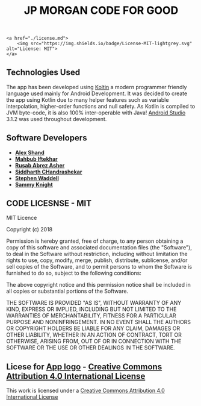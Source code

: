 <h1  align="center" style="text-align: center;"><span  align="center" style="color: #ff0000;"><strong><span align="center" style="color: #000000;"> JP MORGAN CODE FOR GOOD
</span> </strong></span></h1>
<p style="text-align: center;">&nbsp;</p>
<p align="center">
 
    <a href="./license.md">
        <img src="https://img.shields.io/badge/License-MIT-lightgrey.svg" alt="License: MIT">
    </a>
</p>




<!--<div style="display:flex;">
<img alt="App image - MainActivity" src="/APPIMAGES/mainScreen.png" width="30%">
<img alt="App image - textMessageActivity" src="/APPIMAGES/textMessageActivity.png" width="30%">
<img alt="App image - SettingsActivity" src="/APPIMAGES/setting.png" width="30%">
<img alt="App image - SettingsActivity" src="/APPIMAGES/settings2.png" width="30%">
<img alt="App image - Splash" src="/APPIMAGES/SPLASH.png" width="30%">
<img alt="App image - Contact" src="/APPIMAGES/CONTACT.png" width="30%"> --> 


</div>

<!--## Download the app 
The Android app is available for download from the [Play Store](https://play.google.com/store/apps/details?id=quick.sms.quicksmsLaunch) The App is compatible with Android devices running [API Level](https://source.android.com/setup/start/build-numbers) 19 or above. 
<br>
<br>
<a href='https://play.google.com/store/apps/details?id=quick.sms.quicksmsLaunch'><img src='https://github.com/mahbubiftekhar/quickSMS/blob/master/APPIMAGES/playStoreImage.png' alt='Get it on Google Play' height='90' /></a> --> 


## Technologies Used 
The app has been developed using [Koltin](https://kotlinlang.org/) a modern programmer friendly language used mainly for Android Development. It was decided to create the app using Kotlin due to many helper features such as variable interpolation, higher-order functions and null safety. As Kotlin is compiled to JVM byte-code, it is also 100% inter-operable with Java! [Android Studio](https://developer.android.com/studio/) 3.1.2 was used throughout development.

## Software Developers

* **[Alex Shand](https://github.com/Alex-Shand)** 
* **[Mahbub Iftekhar](https://www.mahbubiftekhar.co.uk/)** 
* **[Rusab Abrez Asher](https://github.com/BerserkerLan)**
* **[Siddharth CHandrashekar](https://github.com/sidchan-96)** 
* **[Stephen Waddell](https://github.com/ZeroSum24)** 
* **[Sammy Knight](https://github.com/SamKnightGit)** 

## CODE LICESNSE - MIT

MIT Licence

Copyright (c) 2018 

Permission is hereby granted, free of charge, to any person obtaining a copy
of this software and associated documentation files (the "Software"), to deal
in the Software without restriction, including without limitation the rights
to use, copy, modify, merge, publish, distribute, sublicense, and/or sell
copies of the Software, and to permit persons to whom the Software is
furnished to do so, subject to the following conditions:

The above copyright notice and this permission notice shall be included in all
copies or substantial portions of the Software.

THE SOFTWARE IS PROVIDED "AS IS", WITHOUT WARRANTY OF ANY KIND, EXPRESS OR
IMPLIED, INCLUDING BUT NOT LIMITED TO THE WARRANTIES OF MERCHANTABILITY,
FITNESS FOR A PARTICULAR PURPOSE AND NONINFRINGEMENT. IN NO EVENT SHALL THE
AUTHORS OR COPYRIGHT HOLDERS BE LIABLE FOR ANY CLAIM, DAMAGES OR OTHER
LIABILITY, WHETHER IN AN ACTION OF CONTRACT, TORT OR OTHERWISE, ARISING FROM,
OUT OF OR IN CONNECTION WITH THE SOFTWARE OR THE USE OR OTHER DEALINGS IN THE
SOFTWARE.

## Licese for [App logo](https://github.com/saifulfrank) - [Creative Commons Attribution 4.0 International License](https://creativecommons.org/licenses/by/4.0/)
This work is licensed under a [Creative Commons Attribution 4.0 International License](https://creativecommons.org/licenses/by/4.0/)
